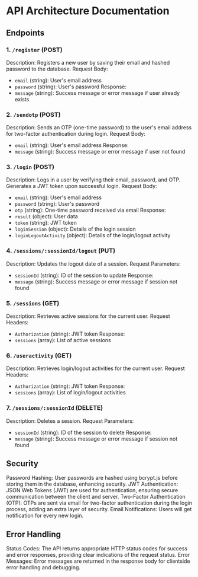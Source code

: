 

# API Architecture Documentation
## Endpoints
### 1. `/register` (POST)
Description: Registers a new user by saving their email and hashed password to
the database.
Request Body:
 - `email` (string): User's email address
 - `password` (string): User's password
Response:
 - `message` (string): Success message or error message if user already exists
### 2. `/sendotp` (POST)
Description: Sends an OTP (one-time password) to the user's email address for
two-factor authentication during login.
Request Body:
 - `email` (string): User's email address
Response:
 - `message` (string): Success message or error message if user not found
### 3. `/login` (POST)
Description: Logs in a user by verifying their email, password, and OTP.
Generates a JWT token upon successful login.
Request Body:
 - `email` (string): User's email address
 - `password` (string): User's password
 - `otp` (string): One-time password received via email
Response:
 - `result` (object): User data
 - `token` (string): JWT token
 - `loginSession` (object): Details of the login session
 - `loginLogoutActivity` (object): Details of the login/logout activity
### 4. `/sessions/:sessionId/logout` (PUT)
Description: Updates the logout date of a session.
Request Parameters:
 - `sessionId` (string): ID of the session to update
Response:
 - `message` (string): Success message or error message if session not found
### 5. `/sessions` (GET)
Description: Retrieves active sessions for the current user.
Request Headers:
 - `Authorization` (string): JWT token
Response:
 - `sessions` (array): List of active sessions
### 6. `/useractivity` (GET)
Description: Retrieves login/logout activities for the current user.
Request Headers:
 - `Authorization` (string): JWT token
Response:
 - `sessions` (array): List of login/logout activities
### 7. `/sessions/:sessionId` (DELETE)
Description: Deletes a session.
Request Parameters:
 - `sessionId` (string): ID of the session to delete
Response:
 - `message` (string): Success message or error message if session not found
## Security
Password Hashing: User passwords are hashed using bcrypt.js before storing
them in the database, enhancing security.
JWT Authentication: JSON Web Tokens (JWT) are used for authentication,
ensuring secure communication between the client and server.
Two-Factor Authentication (OTP): OTPs are sent via email for two-factor
authentication during the login process, adding an extra layer of security.
Email Notifications: Users will get notification for every new login.
## Error Handling
Status Codes: The API returns appropriate HTTP status codes for success and
error responses, providing clear indications of the request status.
Error Messages: Error messages are returned in the response body for clientside error handling and debugging.
